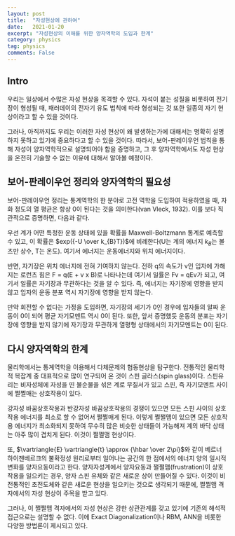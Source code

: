 ```yaml
---
layout: post
title:  "자성현상에 관하여"
date:   2021-01-20
excerpt: "자성현상의 이해를 위한 양자역학의 도입과 한계"
category: physics
tag: physics
comments: False
---
```


## Intro
우리는 일상에서 수많은 자성 현상을 목격할 수 있다. 
자석이 붙는 성질을 비롯하여 전기장이 형성될 때, 패러데이의 전자기 유도 법칙에 따라 형성되는 것 또한 일종의 자기 현상이라고 할 수 있을 것이다. 

그러나, 아직까지도 우리는 이러한 자성 현상이 왜 발생하는가에 대해서는 명확히 설명하지 못하고 있기에 중요하다고 할 수 있을 것이다. 
따라서, 보어-판레이우언 법칙을 통해 자성이 양자역학적으로 설명되어야 함을 증명하고, 그 후 양자역학에서도 자성 현상을 온전히 기술할 수 없는 이유에 대해서 알아볼 예정이다.

## 보어-판레이우언 정리와 양자역학의 필요성
보어-판레이우언 정리는 통계역학의 한 분야로 고전 역학을 도입하여 적용하였을 때, 자화 정도의 열 평균은 항상 0이 된다는 것을 의미한다(van Vleck, 1932). 
이를 보다 직관적으로 증명하면, 다음과 같다. 

우선 계가 어떤 특정한 운동 상태에 있을 확률을 Maxwell-Boltzmann 통계로 예측할 수 있고, 이 확률은 $exp({-U \over k_{B}T})$에 비례한다(U는 계의 에너지 $k_B$는 볼츠만 상수, T는 온도). 
여기서 에너지는 운동에너지와 위치 에너지이다.

반면, 자기장은 위치 에너지에 전혀 기여하지 않는다. 
전하 q의 속도가 v인 입자에 가해지는 로런츠 힘은 F = q(E + v x B)로 나타나는데 여기서 일률은 Fv = qEv가 되고, 여기서 일률은 자기장과 무관하다는 것을 알 수 있다. 
즉, 에너지는 자기장에 영향을 받지 않고 입자의 운동 분포 역시 자기장에 영향을 받지 않는다. 

만약 회전할 수 없다는 가정을 도입하면, 자기장의 세기가 0인 경우에 입자들의 알짜 운동이 0이 되어 평균 자기모멘트 역시 0이 된다. 
또한, 앞서 증명했듯 운동의 분포는 자기장에 영향을 받지 않기에 자기장과 무관하게 열평형 상태에서의 자기모멘트는 0이 된다.

## 다시 양자역학의 한계
물리학에서는 통계역학을 이용해서 다체문제의 협동현상을 탐구한다. 전통적인 물리학적 복잡계 중 대표적으로 많이 연구되어 온 것이 스핀 글라스(spin glass)이다. 
스핀유리는 비자성체에 자성을 띤 불순물을 섞은 계로 무질서가 있고 스핀, 즉 자기모멘트 사이에 쩔쩔매는 상호작용이 있다. 

강자성 바꿈상호작용과 반강자성 바꿈상호작용의 경쟁이 있으면 모든 스핀 사이의 상호작용 에너지를 최소로 할 수 없어서 쩔쩔매게 된다. 
이렇게 쩔쩔맴이 있으면 모든 상호작용 에너지가 최소화되지 못하여 무수히 많은 비슷한 상태들이 가능해져 계의 바닥 상태는 아주 많이 겹치게 된다. 이것이 쩔쩔맴 현상이다.

또, $\vartriangle{E} \vartriangle{t} \approx {\hbar \over 2\pi}$와 같이 베르너 하이젠베르크의 불확정성 원리로부터 일어나는 공간의 한 점에서의 에너지 양의 일시적 변화를 양자요동이라고 한다.
양자자성계에서 양자요동과 쩔쩔맴(frustration)이 상호작용을 일으키는 경우, 양자 스핀 유체와 같은 새로운 상이 만들어질 수 있다.
이것이 비전통적인 초전도체와 같은 새로운 현상을 일으키는 것으로 생각되기 때문에, 쩔쩔맴 격자에서의 자성 현상이 주목을 받고 있다. 

그러나, 이 쩔쩔맴 격자에서의 자성 현상은 강한 상관관계를 갖고 있기에 기존의 해석적 접근으로는 설명할 수 없다. 
이에 Exact Diagonalization이나 RBM, ANN을 비롯한 다양한 방법론이 제시되고 있다.
